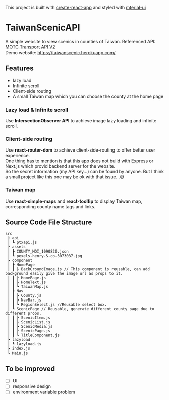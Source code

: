 This project is built with [create-react-app](https://github.com/facebook/create-react-app) and styled with [mterial-ui](https://github.com/mui-org/material-ui)
# TaiwanScenicAPI
A simple website to view scenics in counties of Taiwan. Referenced API: [MOTC Transport API V2](https://ptx.transportdata.tw/MOTC?t=Tourism&v=2)<br/>
Demo website: https://taiwanscenic.herokuapp.com/
## Features
* lazy load <br/>
* Infinite scroll <br/>
* Client-side routing <br/>
* A small Taiwan map which you can choose the county at the home page <br/>
### Lazy load & Infinite scroll
Use **IntersectionObserver API** to achieve image lazy loading and infinite scroll.
### Client-side routing
Use **react-router-dom** to achieve client-side-routing to offer better user experience. <br/>
One thing has to mention is that this app does not build with Express or Next.js which provid backend server for the website. <br/>
So the secret information (my API key...) can be found by anyone. But I think a small project like this one may be ok with that issue...:sweat_smile:
### Taiwan map
Use **react-simple-maps** and **react-tooltip** to display Taiwan map, corresponding county name tags and links.
## Source Code File Structure
```
src
 ┣ api
 ┃ ┗ ptxapi.js
 ┣ assets
 ┃ ┣ COUNTY_MOI_1090820.json
 ┃ ┗ pexels-henry-&-co-3073037.jpg
 ┣ component
 ┃ ┣ HomePage
 ┃ ┃ ┣ BackGroundImage.js // This component is reusable, can add background easily give the image url as props to it.
 ┃ ┃ ┣ HomePage.js
 ┃ ┃ ┣ HomeText.js
 ┃ ┃ ┗ TaiwanMap.js
 ┃ ┣ Nav
 ┃ ┃ ┣ County.js
 ┃ ┃ ┣ NavBar.js
 ┃ ┃ ┗ RegionSelect.js //Reusable select box.
 ┃ ┗ ScenicPage // Reusable, generate different county page due to different props.
 ┃ ┃ ┣ ScenicItem.js
 ┃ ┃ ┣ ScenicList.js
 ┃ ┃ ┣ ScenicMedia.js
 ┃ ┃ ┣ ScenicPage.js
 ┃ ┃ ┗ TitleComponent.js
 ┣ lazyload
 ┃ ┗ lazyload.js
 ┣ index.js
 ┗ Main.js
 ```
## To be improved
- [ ] UI
- [ ] responsive design
- [ ] environment variable problem
